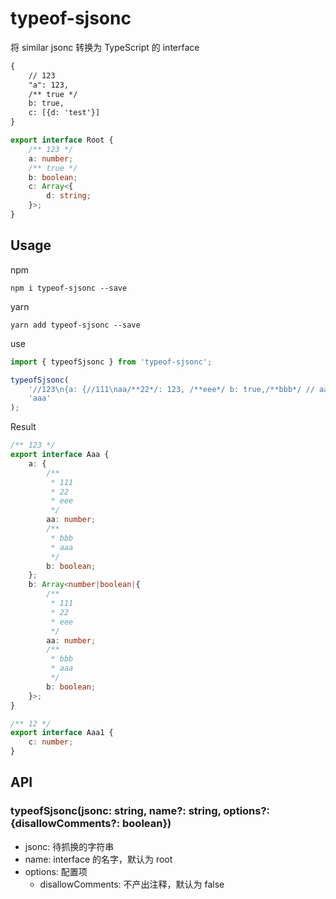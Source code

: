 # typeof-sjsonc

将 similar jsonc 转换为 TypeScript 的 interface

```txt
{
    // 123
    "a": 123,
    /** true */
    b: true,
    c: [{d: 'test'}]
}
```

```typescript
export interface Root {
    /** 123 */
    a: number;
    /** true */
    b: boolean;
    c: Array<{
        d: string;
    }>;
}
```

## Usage

npm

```shell
npm i typeof-sjsonc --save
```

yarn

```shell
yarn add typeof-sjsonc --save
```  

use

```typescript
import { typeofSjsonc } from 'typeof-sjsonc';

typeofSjsonc(
    '//123\n{a: {//111\naa/**22*/: 123, /**eee*/ b: true,/**bbb*/ // aaa \n}, b: [123,true, {//111\naa/**22*/: 123, /**eee*/ b: true,/**bbb*/ // aaa \n}]} \n/**12*/{c: 123}',
    'aaa'
);
```

Result

```typescript
/** 123 */
export interface Aaa {
    a: {
        /**
         * 111
         * 22
         * eee
         */
        aa: number;
        /**
         * bbb
         * aaa
         */
        b: boolean;
    };
    b: Array<number|boolean|{
        /**
         * 111
         * 22
         * eee
         */
        aa: number;
        /**
         * bbb
         * aaa
         */
        b: boolean;
    }>;
}

/** 12 */
export interface Aaa1 {
    c: number;
}
```

## API

### typeofSjsonc(jsonc: string, name?: string, options?: {disallowComments?: boolean})

+ jsonc: 待抓换的字符串
+ name: interface 的名字，默认为 root
+ options: 配置项
  + disallowComments: 不产出注释，默认为 false
